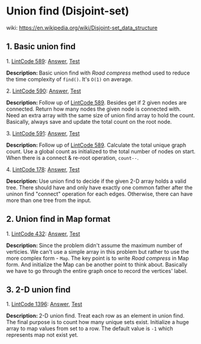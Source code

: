 # Union find (Disjoint-set)
wiki: https://en.wikipedia.org/wiki/Disjoint-set_data_structure

## 1. Basic union find
<div>
    <p>
        1. 
        <a href="https://www.lintcode.com/problem/connecting-graph/description">LintCode 589</a>:  
        <a href="https://github.com/Tony-Hu/ShuaTi-Online.Judge.Problems.Solving/blob/master/src/main/java/unionFind/LintCode589.java">Answer</a>, 
        <a href="https://github.com/Tony-Hu/ShuaTi-Online.Judge.Problems.Solving/blob/master/src/test/java/unionFind/LintCode589Test.java">Test</a>
    </p>
    <p><b>Description: </b>Basic union find with <i>Road compress</i> method used to reduce the 
    time complexity of <code>find()</code>. It's <code>O(1)</code> on average.</p>
</div>
<div>
    <p>
        2. 
        <a href="https://www.lintcode.com/problem/connecting-graph-ii/description">LintCode 590</a>:  
        <a href="https://github.com/Tony-Hu/ShuaTi-Online.Judge.Problems.Solving/blob/master/src/main/java/unionFind/LintCode590.java">Answer</a>, 
        <a href="https://github.com/Tony-Hu/ShuaTi-Online.Judge.Problems.Solving/blob/master/src/test/java/unionFind/LintCode590Test.java">Test</a>
    </p>
    <p><b>Description: </b>Follow up of <a href="https://www.lintcode.com/problem/connecting-graph/description">LintCode 589</a>. Besides get if 2 given nodes are connected. Return how many nodes the given node is connected with.
    Need an extra array with the same size of union find array to hold the count. Basically, always save and update the total count on the root node.</p>
</div>
<div>
    <p>
        3. 
        <a href="https://www.lintcode.com/problem/connecting-graph-iii/description">LintCode 591</a>:  
        <a href="https://github.com/Tony-Hu/ShuaTi-Online.Judge.Problems.Solving/blob/master/src/main/java/unionFind/LintCode591.java">Answer</a>, 
        <a href="https://github.com/Tony-Hu/ShuaTi-Online.Judge.Problems.Solving/blob/master/src/test/java/unionFind/LintCode591Test.java">Test</a>
    </p>
    <p><b>Description: </b>Follow up of <a href="https://www.lintcode.com/problem/connecting-graph/description">LintCode 589</a>. Calculate the total unique graph count. 
    Use a global count as initialized to the total number of nodes on start. When there is a connect & re-root operation, <code>count--</code>.</p>
</div>
<div>
    <p>
        4. 
        <a href="https://www.lintcode.com/problem/graph-valid-tree/description">LintCode 178</a>:  
        <a href="https://github.com/Tony-Hu/ShuaTi-Online.Judge.Problems.Solving/blob/master/src/main/java/unionFind/LintCode178.java">Answer</a>, 
        <a href="https://github.com/Tony-Hu/ShuaTi-Online.Judge.Problems.Solving/blob/master/src/test/java/unionFind/LintCode178Test.java">Test</a>
    </p>
    <p><b>Description: </b>Use union find to decide if the given 2-D array holds a valid tree. There should have and only have exactly one common father after 
    the uninon find "connect" operation for each edges. Otherwise, there can have more than one tree from the input.</p>
</div>

## 2. Union find in Map format
<div>
    <p>
        1. 
        <a href="https://www.lintcode.com/problem/find-the-weak-connected-component-in-the-directed-graph/description">LintCode 432</a>:  
        <a href="https://github.com/Tony-Hu/ShuaTi-Online.Judge.Problems.Solving/blob/master/src/main/java/unionFind/LintCode432.java">Answer</a>, 
        <a href="https://github.com/Tony-Hu/ShuaTi-Online.Judge.Problems.Solving/blob/master/src/test/java/unionFind/LintCode432Test.java">Test</a>
    </p>
    <p><b>Description: </b>Since the problem didn't assume the maximum number of verticies. We can't use a simple array in this problem 
    but rather to use the more complex form - <code>Map</code>. The key point is to write <i>Road compress</i> in Map form. And initialize the Map can be another point to think about.
     Basically we have to go through the entire graph once to record the vertices' label.</p>
</div>

## 3. 2-D union find
<div>
    <p>
        1. 
        <a href="https://www.lintcode.com/problem/set-union/description">LintCode 1396</a>:  
        <a href="https://github.com/Tony-Hu/ShuaTi-Online.Judge.Problems.Solving/blob/master/src/main/java/unionFind/LintCode1396.java">Answer</a>, 
        <a href="https://github.com/Tony-Hu/ShuaTi-Online.Judge.Problems.Solving/blob/master/src/test/java/unionFind/LintCode1396Test.java">Test</a>
    </p>
    <p><b>Description: </b>2-D union find. Treat each row as an element in union find. The final purpose is to count how many unique sets exist.
    Initialize a huge array to map values from set to a row. The default value is <code>-1</code> which represents map not exist yet.</p>
</div>
